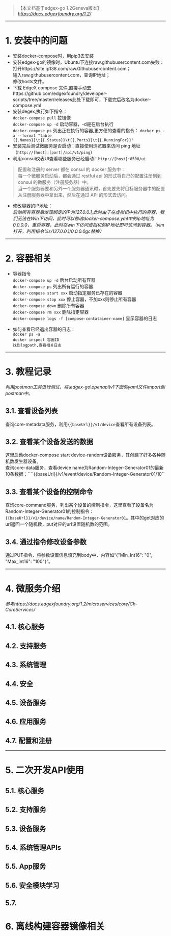 > 【本文档基于edgex-go 1.2Geneva版本】 *https://docs.edgexfoundry.org/1.2/* 

---
# 1. 安装中的问题
- 安装docker-compose时，用pip3去安装  
- 安装edgex-go的镜像时，Ubuntu下连接raw.githubusercontent.com失败：  
  打开https://site.ip138.com/raw.Githubusercontent.com；  
  输入raw.githubusercontent.com，查询IP地址；  
  修改hosts文件。
 - 下载 EdgeX compose 文件,直接手动去https://github.com/edgexfoundry/developer-scripts/tree/master/releases此处下载即可，下载完后改名为docker-compose.yml
  - 安装degex,执行如下指令：  
 ```docker-compose pull``` 拉镜像  
 ```docker-compose up -d``` 启动容器，-d是在后台执行  
 ```docker-compose ps``` 列出正在执行的容器,更方便的查看的指令： ```docker ps -a --format "table {{.Names}}\t{{.Status}}\t{{.Ports}}\t{{.RunningFor}}"```  
 - 安装完后测试微服务是否启动：直接使用浏览器来访问 ping 地址（```http://[host]:[port]/api/v1/ping```）  
 - 利用consul仪表UI查看哪些服务已经启动：```http://[host]:8500/ui```  
> 配置和注册的 server 都在 consul 的 docker 服务中：  
> 每一个微服务启动后，都会通过 restful api 的形式将自己的配置注册到到 consul 的微服务（注册服务器）中。  
> 当一个服务器要和另外一个服务器通讯时，首先要先将目标服务器中的配置从注册服务器中拿出来，然后在通过 API 的形式去访问。

- 修改容器的IP地址：  
 *启动所有容器后发现绑定的IP为127.0.0.1,此时由于在虚拟机中执行的容器，我们无法在Win下访问，此时可以修改docker-compose.yml中的ip地址为0.0.0.0，重启容器，此时在win下访问虚拟机的IP地址即可访问到容器。（vim打开，利用指令%s/127.0.0.1/0.0.0.0gc替换）*

---
# 2. 容器相关
- 容器指令  
  ```docker-compose up -d``` 后台启动所有容器  
  ```docker-compose ps``` 列出所有运行的容器  
  ```docker-compose start xxx``` 启动指定服务已存在的容器  
  ```docker-compose stop xxx``` 停止容器，不加xxx则停止所有容器  
  ```docker-compose down``` 删除所有容器  
  ```docker-compose rm xxx``` 删除指定容器  
  ```docker-compose logs -f [compose-contatainer-name]``` 显示容器的日志  

- 如何查看已经退出容器的日志：  
  ```docker ps -a```  
  ```docker inspect 容器ID```  
  ```找到logpath,查看相关日志```

---
# 3. 教程记录
*利用postman工具进行测试，将\edgex-go\openapi\v1下面的yaml文件import到postman中。*
## 3.1. **查看设备列表**
查询core-metadata服务，利用```{{baseUrl}}/v1/device```查看所有设备列表。
## 3.2. **查看某个设备发送的数据**
这里启动docker-compose start device-random设备服务，其创建了好多各种随机数发生器设备。  
查询core-data服务，查看device name为Random-Integer-Generator01的最新10条数据：````{{baseUrl}}/v1/event/device/Random-Integer-Generator01/10``
## 3.3. **查看某个设备的控制命令**
查询core-command服务，列出某个设备的控制指令，这里查看了设备名为Random-Integer-Generator01的控制指令：```{{baseUrl}}/v1/device/name/Random-Integer-Generator01```。其中的get对应的url返回一个随机数，put对应的url设置随机数的范围。
## 3.4. **通过指令修改设备参数**
通过PUT指令，将参数设置信息填充到body中，内容如“{"Min_Int16": "0", "Max_Int16": "100"}”。

 ---
# 4. 微服务介绍
*参考https://docs.edgexfoundry.org/1.2/microservices/core/Ch-CoreServices/*  
## 4.1. **核心服务**
## 4.2. **支持服务**
## 4.3. **系统管理**
## 4.4. **安全**
## 4.5. **设备服务**
## 4.6. **应用服务**
## 4.7. **配置和注册**

---       
# 5. 二次开发API使用
## 5.1. **核心服务**
## 5.2. **支持服务**
## 5.3. **设备服务**
## 5.4. **系统管理APIs**
## 5.5. **App服务**
## 5.6. **安全模块学习**
## 5.7. 



# 6. 离线构建容器镜像相关